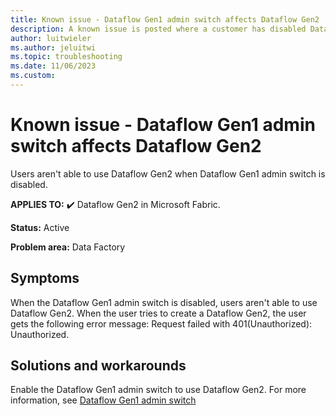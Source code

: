 ```yaml
---
title: Known issue - Dataflow Gen1 admin switch affects Dataflow Gen2
description: A known issue is posted where a customer has disabled Dataflow Gen1 admin switch and it affects Dataflow Gen2.
author: luitwieler
ms.author: jeluitwi
ms.topic: troubleshooting  
ms.date: 11/06/2023
ms.custom: 
---
```


# Known issue - Dataflow Gen1 admin switch affects Dataflow Gen2

Users aren't able to use Dataflow Gen2 when Dataflow Gen1 admin switch is disabled.

**APPLIES TO:** ✔️ Dataflow Gen2 in Microsoft Fabric.

**Status:** Active

**Problem area:** Data Factory

## Symptoms

When the Dataflow Gen1 admin switch is disabled, users aren't able to use Dataflow Gen2. When the user tries to create a Dataflow Gen2, the user gets the following error message: Request failed with 401(Unauthorized): Unauthorized.

## Solutions and workarounds

Enable the Dataflow Gen1 admin switch to use Dataflow Gen2. For more information, see [Dataflow Gen1 admin switch](/fabric/admin/service-admin-portal-dataflow)
